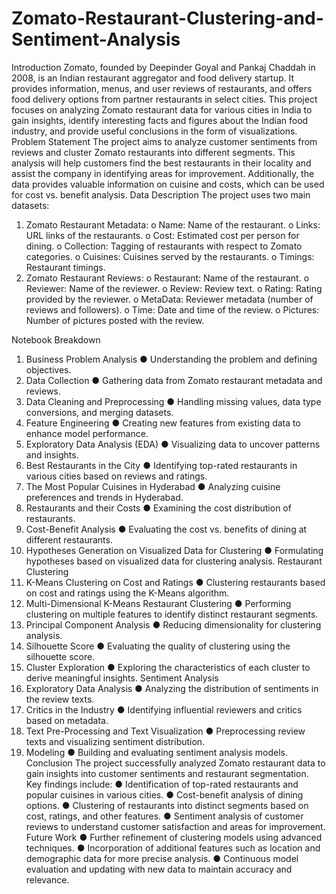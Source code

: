 # Zomato-Restaurant-Clustering-and-Sentiment-Analysis

Introduction
Zomato, founded by Deepinder Goyal and Pankaj Chaddah in 2008, is an Indian restaurant aggregator and food delivery startup. It provides information, menus, and user reviews of restaurants, and offers food delivery options from partner restaurants in select cities. This project focuses on analyzing Zomato restaurant data for various cities in India to gain insights, identify interesting facts and figures about the Indian food industry, and provide useful conclusions in the form of visualizations.
Problem Statement
The project aims to analyze customer sentiments from reviews and cluster Zomato restaurants into different segments. This analysis will help customers find the best restaurants in their locality and assist the company in identifying areas for improvement. Additionally, the data provides valuable information on cuisine and costs, which can be used for cost vs. benefit analysis.
Data Description
The project uses two main datasets:
1.	Zomato Restaurant Metadata:
o	Name: Name of the restaurant.
o	Links: URL links of the restaurants.
o	Cost: Estimated cost per person for dining.
o	Collection: Tagging of restaurants with respect to Zomato categories.
o	Cuisines: Cuisines served by the restaurants.
o	Timings: Restaurant timings.
2.	Zomato Restaurant Reviews:
o	Restaurant: Name of the restaurant.
o	Reviewer: Name of the reviewer.
o	Review: Review text.
o	Rating: Rating provided by the reviewer.
o	MetaData: Reviewer metadata (number of reviews and followers).
o	Time: Date and time of the review.
o	Pictures: Number of pictures posted with the review.

Notebook Breakdown
1. Business Problem Analysis
●	Understanding the problem and defining objectives.
2. Data Collection
●	Gathering data from Zomato restaurant metadata and reviews.
3. Data Cleaning and Preprocessing
●	Handling missing values, data type conversions, and merging datasets.
4. Feature Engineering
●	Creating new features from existing data to enhance model performance.
5. Exploratory Data Analysis (EDA)
●	Visualizing data to uncover patterns and insights.
6. Best Restaurants in the City
●	Identifying top-rated restaurants in various cities based on reviews and ratings.
7. The Most Popular Cuisines in Hyderabad
●	Analyzing cuisine preferences and trends in Hyderabad.
8. Restaurants and their Costs
●	Examining the cost distribution of restaurants.
9. Cost-Benefit Analysis
●	Evaluating the cost vs. benefits of dining at different restaurants.
10. Hypotheses Generation on Visualized Data for Clustering
●	Formulating hypotheses based on visualized data for clustering analysis.
Restaurant Clustering
11. K-Means Clustering on Cost and Ratings
●	Clustering restaurants based on cost and ratings using the K-Means algorithm.
12. Multi-Dimensional K-Means Restaurant Clustering
●	Performing clustering on multiple features to identify distinct restaurant segments.
13. Principal Component Analysis
●	Reducing dimensionality for clustering analysis.
14. Silhouette Score
●	Evaluating the quality of clustering using the silhouette score.
15. Cluster Exploration
●	Exploring the characteristics of each cluster to derive meaningful insights.
Sentiment Analysis
16. Exploratory Data Analysis
●	Analyzing the distribution of sentiments in the review texts.
17. Critics in the Industry
●	Identifying influential reviewers and critics based on metadata.
18. Text Pre-Processing and Text Visualization
●	Preprocessing review texts and visualizing sentiment distribution.
19. Modeling
●	Building and evaluating sentiment analysis models.
Conclusion
The project successfully analyzed Zomato restaurant data to gain insights into customer sentiments and restaurant segmentation. Key findings include:
●	Identification of top-rated restaurants and popular cuisines in various cities.
●	Cost-benefit analysis of dining options.
●	Clustering of restaurants into distinct segments based on cost, ratings, and other features.
●	Sentiment analysis of customer reviews to understand customer satisfaction and areas for improvement.
Future Work
●	Further refinement of clustering models using advanced techniques.
●	Incorporation of additional features such as location and demographic data for more precise analysis.
●	Continuous model evaluation and updating with new data to maintain accuracy and relevance.
